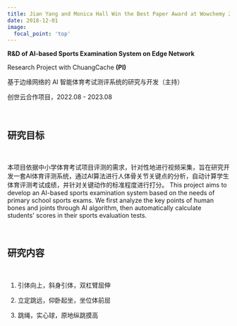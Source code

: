 ```yaml
---
title: Jian Yang and Monica Hall Win the Best Paper Award at Wowchemy 2020
date: 2018-12-01
image:
  focal_point: 'top'
---
```


**R&D of AI-based Sports Examination System on Edge Network** 

Research Project with ChuangCache **(PI)** 

基于边缘网络的 AI 智能体育考试测评系统的研究与开发（主持） 

创世云合作项目，2022.08 - 2023.08

<!--more-->

<br/>

## 研究目标

<br/>

本项目依据中小学体育考试项目评测的需求，针对性地进行视频采集，旨在研究开发一套AI体育评测系统，通过AI算法进行人体骨关节关键点的分析，自动计算学生体育评测考试成绩，并针对关键动作的标准程度进行打分。
This project aims to develop an AI-based sports examination system based on the needs of primary school sports exams. We first analyze the key points of human bones and joints through AI algorithm, then automatically calculate students' scores in their sports evaluation tests.



<br/>

## 研究内容

<br/>

1. 引体向上，斜身引体，双杠臂屈伸

2. 立定跳远，仰卧起坐，坐位体前屈
3. 跳绳，实心球，原地纵跳摸高
